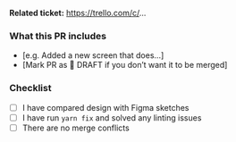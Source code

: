 **Related ticket:** https://trello.com/c/...

### What this PR includes

- [e.g. Added a new screen that does...]
- [Mark PR as 🚧 DRAFT if you don’t want it to be merged]

### Checklist

- [ ] I have compared design with Figma sketches
- [ ] I have run `yarn fix` and solved any linting issues
- [ ] There are no merge conflicts